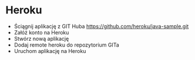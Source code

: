 # Heroku

- Ściągnij aplikację z GIT Huba https://github.com/heroku/java-sample.git
- Załóż konto na Heroku
- Stwórz nową aplikację
- Dodaj remote heroku do repozytorium GITa
- Uruchom aplikację na Heroku
